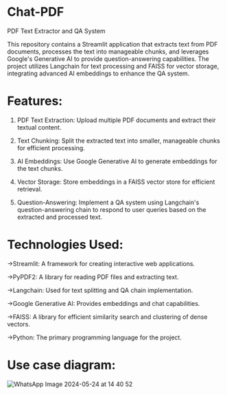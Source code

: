 # Chat-PDF
PDF Text Extractor and QA System

This repository contains a Streamlit application that extracts text from PDF documents, processes the text into manageable chunks, and leverages Google's Generative AI to provide question-answering capabilities. The project utilizes Langchain for text processing and FAISS for vector storage, integrating advanced AI embeddings to enhance the QA system.

# Features:

  1. PDF Text Extraction: Upload multiple PDF documents and extract their textual content.
  
  2. Text Chunking: Split the extracted text into smaller, manageable chunks for efficient processing.
  
  3. AI Embeddings: Use Google Generative AI to generate embeddings for the text chunks.
  
  4. Vector Storage: Store embeddings in a FAISS vector store for efficient retrieval.
  
  5. Question-Answering: Implement a QA system using Langchain's question-answering chain to respond to user queries based on 
    the extracted and processed text.

# Technologies Used:
->Streamlit: A framework for creating interactive web applications.

->PyPDF2: A library for reading PDF files and extracting text.

->Langchain: Used for text splitting and QA chain implementation.

->Google Generative AI: Provides embeddings and chat capabilities.

->FAISS: A library for efficient similarity search and clustering of dense vectors.

->Python: The primary programming language for the project.

# Use case diagram:



![WhatsApp Image 2024-05-24 at 14 40 52](https://github.com/Tejaswini-0608/Chat-PDF/assets/100186885/f20a3263-586a-42f8-8d84-b1d7821dca3f)
